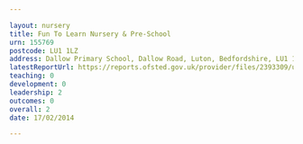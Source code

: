 ```yaml
---

layout: nursery
title: Fun To Learn Nursery & Pre-School
urn: 155769
postcode: LU1 1LZ
address: Dallow Primary School, Dallow Road, Luton, Bedfordshire, LU1 1LZ
latestReportUrl: https://reports.ofsted.gov.uk/provider/files/2393309/urn/155769.pdf
teaching: 0
development: 0
leadership: 2
outcomes: 0
overall: 2
date: 17/02/2014

---
```

